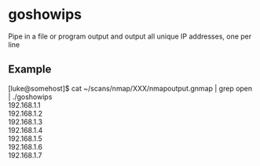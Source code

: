 # goshowips
Pipe in a file or program output and output all unique IP addresses, one per line

## Example
[luke@somehost]$ cat ~/scans/nmap/XXX/nmapoutput.gnmap | grep open | ./goshowips  
192.168.1.1  
192.168.1.2  
192.168.1.3  
192.168.1.4  
192.168.1.5  
192.168.1.6  
192.168.1.7  

